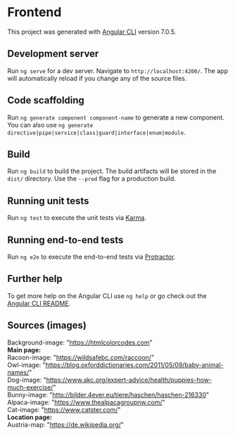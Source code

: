 # Frontend

This project was generated with [Angular CLI](https://github.com/angular/angular-cli) version 7.0.5.

## Development server

Run `ng serve` for a dev server. Navigate to `http://localhost:4200/`. The app will automatically reload if you change any of the source files.

## Code scaffolding

Run `ng generate component component-name` to generate a new component. You can also use `ng generate directive|pipe|service|class|guard|interface|enum|module`.

## Build

Run `ng build` to build the project. The build artifacts will be stored in the `dist/` directory. Use the `--prod` flag for a production build.

## Running unit tests

Run `ng test` to execute the unit tests via [Karma](https://karma-runner.github.io).

## Running end-to-end tests

Run `ng e2e` to execute the end-to-end tests via [Protractor](http://www.protractortest.org/).

## Further help

To get more help on the Angular CLI use `ng help` or go check out the [Angular CLI README](https://github.com/angular/angular-cli/blob/master/README.md).

## Sources (images)

Background-image: "https://htmlcolorcodes.com" <br>
<strong>Main page:</strong> <br>
Racoon-image: "https://wildsafebc.com/raccoon/" <br>
Owl-image: "https://blog.oxforddictionaries.com/2011/05/09/baby-animal-names/" <br>
Dog-image: "https://www.akc.org/expert-advice/health/puppies-how-much-exercise/" <br>
Bunny-image: "http://bilder.4ever.eu/tiere/haschen/haschen-216330" <br>
Alpaca-image: "https://www.thealpacagroupnw.com/" <br>
Cat-image: "https://www.catster.com/" <br>
<strong>Location page:</strong> <br>
Austria-map: "https://de.wikipedia.org/"
